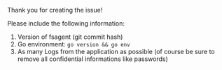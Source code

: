 Thank you for creating the issue!

Please include the following information:
1. Version of fsagent (git commit hash)
2. Go environment: `go version && go env`
3. As many Logs from the application as possible (of course be sure to remove all confidential informations like passwords)